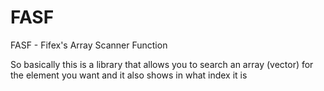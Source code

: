 # FASF
FASF - Fifex's Array Scanner Function

So basically this is a library that allows you to search an array (vector) for the element you want and it also shows in what index it is
